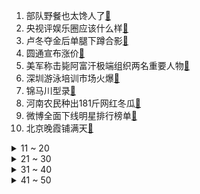 1. 部队野餐也太馋人了[:link:](https://s.weibo.com/weibo?q=%23部队野餐也太馋人了%23&Refer=top)
2. 央视评娱乐圈应该什么样[:link:](https://s.weibo.com/weibo?q=%23央视评娱乐圈应该什么样%23&Refer=top)
3. 卢冬夺金后单腿下蹲合影[:link:](https://s.weibo.com/weibo?q=%23卢冬夺金后单腿下蹲合影%23&Refer=top)
4. 圆通宣布涨价[:link:](https://s.weibo.com/weibo?q=%23圆通宣布涨价%23&Refer=top)
5. 美军称击毙阿富汗极端组织两名重要人物[:link:](https://s.weibo.com/weibo?q=%23美军称击毙阿富汗极端组织两名重要人物%23&Refer=top)
6. 深圳游泳培训市场火爆[:link:](https://s.weibo.com/weibo?q=%23深圳游泳培训市场火爆%23&Refer=top)
7. 锦马川型录[:link:](https://s.weibo.com/weibo?q=%23锦马川型录%23&Refer=top)
8. 河南农民种出181斤网红冬瓜[:link:](https://s.weibo.com/weibo?q=%23河南农民种出181斤网红冬瓜%23&Refer=top)
9. 微博全面下线明星排行榜单[:link:](https://s.weibo.com/weibo?q=%23微博全面下线明星排行榜单%23&Refer=top)
10. 北京晚霞铺满天[:link:](https://s.weibo.com/weibo?q=%23北京晚霞铺满天%23&Refer=top)
<details>
<summary>11 ~ 20</summary>

11. 国家体育馆征集昵称[:link:](https://s.weibo.com/weibo?q=%23国家体育馆征集昵称%23&Refer=top)
12. 乔家的儿女[:link:](https://s.weibo.com/weibo?q=%23乔家的儿女%23&Refer=top)
13. 身份证丢在哪最吓人[:link:](https://s.weibo.com/weibo?q=%23身份证丢在哪最吓人%23&Refer=top)
14. 当你有个爱听八卦的老公[:link:](https://s.weibo.com/weibo?q=%23当你有个爱听八卦的老公%23&Refer=top)
15. 原来宿舍可以这么大[:link:](https://s.weibo.com/weibo?q=%23原来宿舍可以这么大%23&Refer=top)
16. 云南新增1确诊第13次核酸为阳性[:link:](https://s.weibo.com/weibo?q=%23云南新增1确诊第13次核酸为阳性%23&Refer=top)
17. 外卖员送餐超时砍伤订餐者[:link:](https://s.weibo.com/weibo?q=%23外卖员送餐超时砍伤订餐者%23&Refer=top)
18. 误入了莫奈的花园[:link:](https://s.weibo.com/weibo?q=%23误入了莫奈的花园%23&Refer=top)
19. 第一次替别人感到社死[:link:](https://s.weibo.com/weibo?q=%23第一次替别人感到社死%23&Refer=top)
20. 男子抽烟20年3个脚趾坏死截肢[:link:](https://s.weibo.com/weibo?q=%23男子抽烟20年3个脚趾坏死截肢%23&Refer=top)
</details>
<details>
<summary>21 ~ 30</summary>

21. 财神节[:link:](https://s.weibo.com/weibo?q=%23财神节%23&Refer=top)
22. 快乐大本营[:link:](https://s.weibo.com/weibo?q=%23快乐大本营%23&Refer=top)
23. 卢旺达一婴儿天生头部呈三角形[:link:](https://s.weibo.com/weibo?q=%23卢旺达一婴儿天生头部呈三角形%23&Refer=top)
24. 3名男子派出所调解顺手修好空调[:link:](https://s.weibo.com/weibo?q=%233名男子派出所调解顺手修好空调%23&Refer=top)
25. 一支榴莲人间江湖感[:link:](https://s.weibo.com/weibo?q=%23一支榴莲人间江湖感%23&Refer=top)
26. 70秒打卡惊艳了整个夏天的浪漫[:link:](https://s.weibo.com/weibo?q=%2370秒打卡惊艳了整个夏天的浪漫%23&Refer=top)
27. 春日宴[:link:](https://s.weibo.com/weibo?q=%23春日宴%23&Refer=top)
28. 你永远可以相信Fly[:link:](https://s.weibo.com/weibo?q=%23你永远可以相信Fly%23&Refer=top)
29. 这就是街舞轮椅舞[:link:](https://s.weibo.com/weibo?q=%23这就是街舞轮椅舞%23&Refer=top)
30. 退伍老兵交接战车仪式太好哭了[:link:](https://s.weibo.com/weibo?q=%23退伍老兵交接战车仪式太好哭了%23&Refer=top)
</details>
<details>
<summary>31 ~ 40</summary>

31. 玩密室逃脱被当成马骑了[:link:](https://s.weibo.com/weibo?q=%23玩密室逃脱被当成马骑了%23&Refer=top)
32. 三家快递公司确定涨派费[:link:](https://s.weibo.com/weibo?q=%23三家快递公司确定涨派费%23&Refer=top)
33. 所以大呲花到底是谁[:link:](https://s.weibo.com/weibo?q=%23所以大呲花到底是谁%23&Refer=top)
34. 女儿60大寿90岁妈妈劝亲家喝酒[:link:](https://s.weibo.com/weibo?q=%23女儿60大寿90岁妈妈劝亲家喝酒%23&Refer=top)
35. 这就是街舞100进49[:link:](https://s.weibo.com/weibo?q=%23这就是街舞100进49%23&Refer=top)
36. 郑州全面解封[:link:](https://s.weibo.com/weibo?q=%23郑州全面解封%23&Refer=top)
37. 央行称比特币相关交易纯属投资炒作[:link:](https://s.weibo.com/weibo?q=%23央行称比特币相关交易纯属投资炒作%23&Refer=top)
38. 成都网友拍到两山夹一城壮观景色[:link:](https://s.weibo.com/weibo?q=%23成都网友拍到两山夹一城壮观景色%23&Refer=top)
39. 动物有哪些让人觉得神奇的行为[:link:](https://s.weibo.com/weibo?q=%23动物有哪些让人觉得神奇的行为%23&Refer=top)
40. 外交部副部长马朝旭批美方睁眼说瞎话[:link:](https://s.weibo.com/weibo?q=%23外交部副部长马朝旭批美方睁眼说瞎话%23&Refer=top)
</details>
<details>
<summary>41 ~ 50</summary>

41. 情侣饭店就餐故意放蟑螂后索赔[:link:](https://s.weibo.com/weibo?q=%23情侣饭店就餐故意放蟑螂后索赔%23&Refer=top)
42. 刘昊然工作室报警[:link:](https://s.weibo.com/weibo?q=%23刘昊然工作室报警%23&Refer=top)
43. 落叶归根催泪舞台[:link:](https://s.weibo.com/weibo?q=%23落叶归根催泪舞台%23&Refer=top)
44. 老人拒扫码用水瓶砸晕超市员工[:link:](https://s.weibo.com/weibo?q=%23老人拒扫码用水瓶砸晕超市员工%23&Refer=top)
45. 老志愿军回忆牺牲战友掩面落泪[:link:](https://s.weibo.com/weibo?q=%23老志愿军回忆牺牲战友掩面落泪%23&Refer=top)
46. 这就是街舞[:link:](https://s.weibo.com/weibo?q=%23这就是街舞%23&Refer=top)
47. 酒醉男子跌落山坡呼噜声引来救援[:link:](https://s.weibo.com/weibo?q=%23酒醉男子跌落山坡呼噜声引来救援%23&Refer=top)
48. Fly世冠FMVP[:link:](https://s.weibo.com/weibo?q=%23Fly世冠FMVP%23&Refer=top)
49. 朱雪莹的金牌捐了[:link:](https://s.weibo.com/weibo?q=%23朱雪莹的金牌捐了%23&Refer=top)
50. 两块废粘土能做出什么呢[:link:](https://s.weibo.com/weibo?q=%23两块废粘土能做出什么呢%23&Refer=top)
51. 明日5第三期观后感[:link:](https://s.weibo.com/weibo?q=%23明日5第三期观后感%23&Refer=top)
</details>